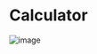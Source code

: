 ﻿# Calculator
![image](https://github.com/user-attachments/assets/a90c650e-b31e-472e-a5b7-aaf9809df97a)
